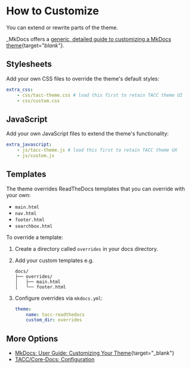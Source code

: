 # How to Customize

You can extend or rewrite parts of the theme.

_MkDocs offers a [generic, detailed guide to customizing a MkDocs theme](https://www.mkdocs.org/user-guide/customizing-your-theme/){target="_blank"}._

## Stylesheets

Add your own CSS files to override the theme's default styles:

```yaml
extra_css:
    - css/tacc-theme.css # load this first to retain TACC theme UI
    - css/custom.css
```

## JavaScript

Add your own JavaScript files to extend the theme's functionality:

```yaml
extra_javascript:
    - js/tacc-theme.js # load this first to retain TACC theme UX
    - js/custom.js
```

## Templates

The theme overrides ReadTheDocs templates that you can override with your own:

- `main.html`
- `nav.html`
- `footer.html`
- `searchbox.html`

To override a template:

1. Create a directory called `overrides` in your docs directory.
2. Add your custom templates e.g.

    ```
    docs/
    ├── overrides/
    │   ├── main.html
    │   └── footer.html
    ```

3. Configure overrides via `mkdocs.yml`:

    ```yaml
    theme:
        name: tacc-readthedocs
        custom_dir: overrides
    ```

## More Options

- [MkDocs: User Guide: Customizing Your Theme](https://www.mkdocs.org/user-guide/customizing-your-theme/){target="_blank"}
- [TACC/Core-Docs: Configuration](configure.md)
